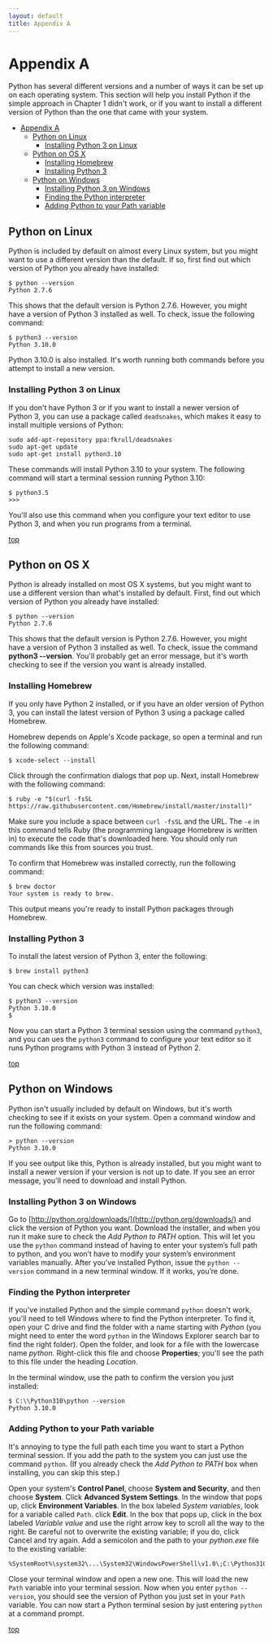 ```yaml
---
layout: default
title: Appendix A
---
```


# Appendix A

Python has several different versions and a number of ways it can be set up on each operating system. This section will help you install Python if the simple approach in Chapter 1 didn't work, or if you want to install a different version of Python than the one that came with your system.

- [Appendix A](#appendix-a)
  - [Python on Linux](#python-on-linux)
    - [Installing Python 3 on Linux](#installing-python-3-on-linux)
  - [Python on OS X](#python-on-os-x)
    - [Installing Homebrew](#installing-homebrew)
    - [Installing Python 3](#installing-python-3)
  - [Python on Windows](#python-on-windows)
    - [Installing Python 3 on Windows](#installing-python-3-on-windows)
    - [Finding the Python interpreter](#finding-the-python-interpreter)
    - [Adding Python to your Path variable](#adding-python-to-your-path-variable)

Python on Linux
---

Python is included by default on almost every Linux system, but you might want to use a different version than the default. If so, first find out which version of Python you already have installed:

    $ python --version
    Python 2.7.6

This shows that the default version is Python 2.7.6. However, you might have a version of Python 3 installed as well. To check, issue the following command:

    $ python3 --version
    Python 3.10.0

Python 3.10.0 is also installed. It's worth running both commands before you attempt to install a new version.

### Installing Python 3 on Linux

If you don't have Python 3 or if you want to install a newer version of Python 3, you can use a package called `deadsnakes`, which makes it easy to install multiple versions of Python:

    sudo add-apt-repository ppa:fkrull/deadsnakes
    sudo apt-get update
    sudo apt-get install python3.10

These commands will install Python 3.10 to your system. The following command will start a terminal session running Python 3.10:

    $ python3.5
    >>>

You'll also use this command when you configure your text editor to use Python 3, and when you run programs from a terminal.

[top](#)

Python on OS X
---

Python is already installed on most OS X systems, but you might want to use a different version than what's installed by default. First, find out which version of Python you already have installed:

    $ python --version
    Python 2.7.6

This shows that the default version is Python 2.7.6. However, you might have a version of Python 3 installed as well. To check, issue the command **python3 --version**. You'll probably get an error message, but it's worth checking to see if the version you want is already installed.

### Installing Homebrew

If you only have Python 2 installed, or if you have an older version of Python 3, you can install the latest version of Python 3 using a package called Homebrew.

Homebrew depends on Apple's Xcode package, so open a terminal and run the following command:

    $ xcode-select --install

Click through the confirmation dialogs that pop up. Next, install Homebrew with the following command:

    $ ruby -e "$(curl -fsSL https://raw.githubusercontent.com/Homebrew/install/master/install)"

Make sure you include a space between `curl -fsSL` and the URL. The `-e` in this command tells Ruby (the programming language Homebrew is written in) to execute the code that's downloaded here. You should only run commands like this from sources you trust.

To confirm that Homebrew was installed correctly, run the following command:

    $ brew doctor
    Your system is ready to brew.

This output means you're ready to install Python packages through Homebrew.

### Installing Python 3

To install the latest version of Python 3, enter the following:

    $ brew install python3

You can check which version was installed:

    $ python3 --version
    Python 3.10.0
    $

Now you can start a Python 3 terminal session using the command `python3`, and you can ues the `python3` command to configure your text editor so it runs Python programs with Python 3 instead of Python 2.

[top](#)

Python on Windows
---

Python isn't usually included by default on Windows, but it's worth checking to see if it exists on your system. Open a command window and run the following command:

    > python --version
    Python 3.10.0

If you see output like this, Python is already installed, but you might want to install a newer version if your version is not up to date. If you see an error message, you'll need to download and install Python.

### Installing Python 3 on Windows

Go to [http://python.org/downloads/](http://python.org/downloads/) and click the version of Python you want. Download the installer, and when you run it make sure to check the *Add Python to PATH* option. This will let you use the `python` command instead of having to enter your system’s full path to python, and you won’t have to modify your system’s environment variables manually. After you’ve installed Python, issue the `python --version` command in a new terminal window. If it works, you’re done.

### Finding the Python interpreter

If you've installed Python and the simple command `python` doesn't work, you'll need to tell Windows where to find the Python interpreter. To find it, open your C drive and find the folder with a name starting with *Python* (you might need to enter the word `python` in the Windows Explorer search bar to find the right folder). Open the folder, and look for a file with the lowercase name *python*. Right-click this file and choose **Properties**; you'll see the path to this file under the heading *Location*.

In the terminal window, use the path to confirm the version you just installed:

    $ C:\\Python310\python --version
    Python 3.10.0

### Adding Python to your Path variable

It's annoying to type the full path each time you want to start a Python terminal session. If you add the path to the system you can just use the command `python`. (If you already check the *Add Python to PATH* box when installing, you can skip this step.)

Open your system's **Control Panel**, choose **System and Security**, and then choose **System**. Click **Advanced System Settings**. In the window that pops up, click **Environment Variables**. In the box labeled *System variables*, look for a variable called `Path`. click **Edit**. In the box that pops up, click in the box labeled *Variable value* and use the right arrow key to scroll all the way to the right. Be careful not to overwrite the existing variable; if you do, click Cancel and try again. Add a semicolon and the path to your *python.exe* file to the existing variable:

    %SystemRoot%\system32\...\System32\WindowsPowerShell\v1.0\;C:\Python310

Close your terminal window and open a new one. This will load the new `Path` variable into your terminal session. Now when you enter `python --version`, you should see the version of Python you just set in your `Path` variable. You can now start a Python terminal sesion by just entering `python` at a command prompt.

[top](#)
